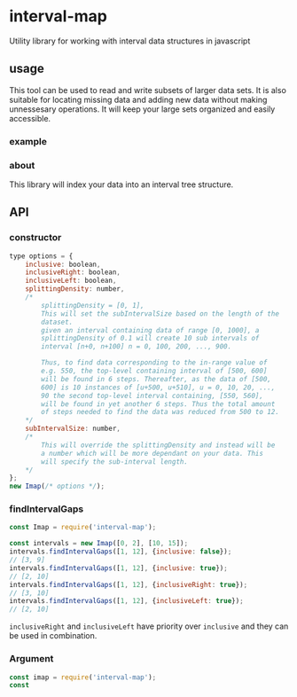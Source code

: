# interval-map
Utility library for working with interval data structures in javascript

## usage
This tool can be used to read and write subsets of larger data sets.
It is also suitable for locating missing data and adding new data without making unnessesary operations. It will keep your large sets organized and easily accessible.

### example

### about
This library will index your data into an interval tree structure.

## API

### constructor
```javascript
type options = {
    inclusive: boolean,
    inclusiveRight: boolean,
    inclusiveLeft: boolean,
    splittingDensity: number,
    /*
        splittingDensity = [0, 1],
        This will set the subIntervalSize based on the length of the
        dataset.
        given an interval containing data of range [0, 1000], a
        splittingDensity of 0.1 will create 10 sub intervals of
        interval [n+0, n+100] n = 0, 100, 200, ..., 900.

        Thus, to find data corresponding to the in-range value of
        e.g. 550, the top-level containing interval of [500, 600]
        will be found in 6 steps. Thereafter, as the data of [500,
        600] is 10 instances of [u+500, u+510], u = 0, 10, 20, ...,
        90 the second top-level interval containing, [550, 560],
        will be found in yet another 6 steps. Thus the total amount
        of steps needed to find the data was reduced from 500 to 12.
    */
    subIntervalSize: number,
    /*
        This will override the splittingDensity and instead will be
        a number which will be more dependant on your data. This
        will specify the sub-interval length.
    */
};
new Imap(/* options */);
```

### findIntervalGaps
```javascript
const Imap = require('interval-map');

const intervals = new Imap([0, 2], [10, 15]);
intervals.findIntervalGaps([1, 12], {inclusive: false});
// [3, 9]
intervals.findIntervalGaps([1, 12], {inclusive: true});
// [2, 10]
intervals.findIntervalGaps([1, 12], {inclusiveRight: true});
// [3, 10]
intervals.findIntervalGaps([1, 12], {inclusiveLeft: true});
// [2, 10]
```
`inclusiveRight` and `inclusiveLeft` have priority over `inclusive` and they can be used in combination.

### Argument
```javascript
const imap = require('interval-map');
const
```
